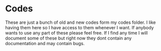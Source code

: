 # Codes

These are just a bunch of old and new codes form my codes folder. I like having them here so I have access to them whenever I want. 
If anybody wants to use any part of these please feel free. If I find any time I will document some of these but right now they dont contain any documentation and may contain bugs.
